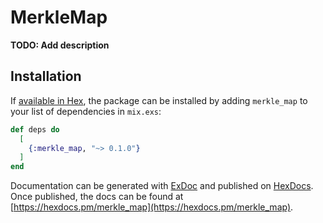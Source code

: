 # MerkleMap

**TODO: Add description**

## Installation

If [available in Hex](https://hex.pm/docs/publish), the package can be installed
by adding `merkle_map` to your list of dependencies in `mix.exs`:

```elixir
def deps do
  [
    {:merkle_map, "~> 0.1.0"}
  ]
end
```

Documentation can be generated with [ExDoc](https://github.com/elixir-lang/ex_doc)
and published on [HexDocs](https://hexdocs.pm). Once published, the docs can
be found at [https://hexdocs.pm/merkle_map](https://hexdocs.pm/merkle_map).

